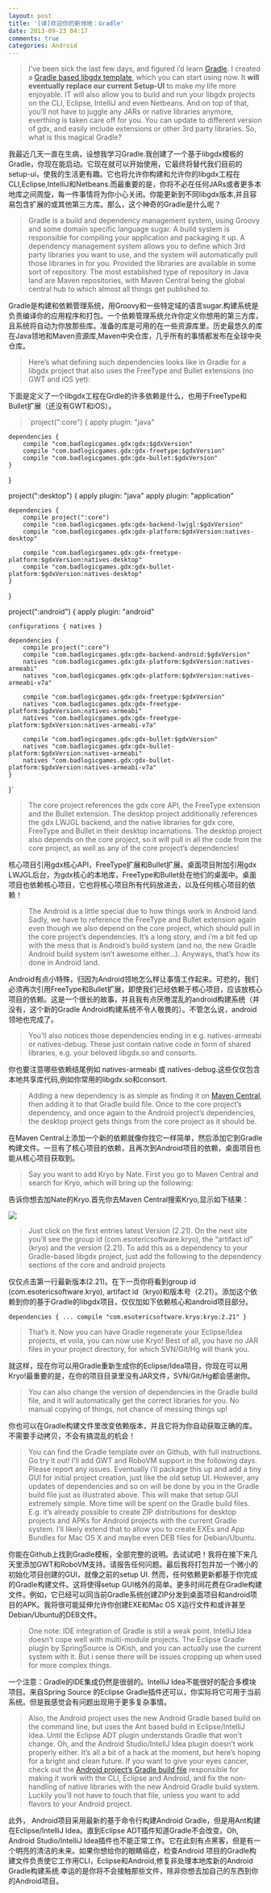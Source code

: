 ```yaml
---
layout: post
title: '[译]欢迎你的新领地：Gradle'
date: 2013-09-23 04:17
comments: true
categories: Android
---
```

> I’ve been sick the last few days, and figured i’d learn [Gradle](http://www.gradle.org/). I created a [Gradle based libgdx template](https://github.com/libgdx/libgdx-gradle-template), which you can start using now. It **will eventually replace our current Setup-UI** to make my life more enjoyable. IT will also allow you to build and run your libgdx projects on the CLI, Eclipse, IntelliJ and even Netbeans. And on top of that, you’ll not have to juggle any JARs or native libraries anymore, everthing is taken care off for you. You can update to different version of gdx, and easily include extensions or other 3rd party libraries. So, what is this magical Gradle?

我最近几天一直在生病，设想我学习Gradle.我创建了一个基于libgdx模板的Gradle，你现在能启动。它现在就可以开始使用，它最终将替代我们目前的setup-ui，使我的生活更有趣。它也将允许你构建和允许你的libgdx工程在CLI,Eclipse,IntelliJ和Netbeans.而最重要的是，你将不必在任何JARs或者更多本地库之间周旋，每一件事情将为你小心关闭。你能更新到不同libgdx版本,并且容易包含扩展的或其他第三方库。那么，这个神奇的Gradle是什么呢？

> Gradle is a build and dependency management system, using Groovy and some domain specific language sugar. A build system is responsible for compiling your application and packaging it up. A dependency management system allows you to define which 3rd party libraries you want to use, and the system will automatically pull those libraries in for you. Provided the libraries are available in some sort of repository. The most established type of repository in Java land are Maven repositories, with Maven Central being the global central hub to which almost all things get published to.

Gradle是构建和依赖管理系统，用Groovy和一些特定域的语言sugar.构建系统是负责编译你的应用程序和打包。一个依赖管理系统允许你定义你想用的第三方库，且系统将自动为你放那些库。准备的库是可用的在一些资源库里。历史最悠久的库在Java领地和Maven资源库,Maven中央仓库，几乎所有的事情都发布在全球中央仓库。

> Here’s what defining such dependencies looks like in Gradle for a libgdx project that also uses the FreeType and Bullet extensions (no GWT and iOS yet):

下面是定义了一个libgdx工程在Grdle的许多依赖是什么，也用于FreeType和Bullet扩展（还没有GWT和iOS）。

<!--more-->
> `project(":core") {
    apply plugin: "java"
 
    dependencies {
        compile "com.badlogicgames.gdx:gdx:$gdxVersion"
        compile "com.badlogicgames.gdx:gdx-freetype:$gdxVersion"
        compile "com.badlogicgames.gdx:gdx-bullet:$gdxVersion"
    }
}
 
project(":desktop") {
    apply plugin: "java"
    apply plugin: "application"
 
    dependencies {
        compile project(":core")
        compile "com.badlogicgames.gdx:gdx-backend-lwjgl:$gdxVersion"
        compile "com.badlogicgames.gdx:gdx-platform:$gdxVersion:natives-desktop"
 
        compile "com.badlogicgames.gdx:gdx-freetype-platform:$gdxVersion:natives-desktop"
        compile "com.badlogicgames.gdx:gdx-bullet-platform:$gdxVersion:natives-desktop"
    }
}
 
project(":android") {
    apply plugin: "android"
 
    configurations { natives }
 
    dependencies {
        compile project(":core")
        compile "com.badlogicgames.gdx:gdx-backend-android:$gdxVersion"        
        natives "com.badlogicgames.gdx:gdx-platform:$gdxVersion:natives-armeabi"
        natives "com.badlogicgames.gdx:gdx-platform:$gdxVersion:natives-armeabi-v7a"
 
        compile "com.badlogicgames.gdx:gdx-freetype:$gdxVersion"
        natives "com.badlogicgames.gdx:gdx-freetype-platform:$gdxVersion:natives-armeabi"
        natives "com.badlogicgames.gdx:gdx-freetype-platform:$gdxVersion:natives-armeabi-v7a"
 
        compile "com.badlogicgames.gdx:gdx-bullet:$gdxVersion"
        natives "com.badlogicgames.gdx:gdx-bullet-platform:$gdxVersion:natives-armeabi"
        natives "com.badlogicgames.gdx:gdx-bullet-platform:$gdxVersion:natives-armeabi-v7a"
    }
}`

> The core project references the gdx core API, the FreeType extension and the Bullet extension. The desktop project additionally references the gdx LWJGL backend, and the native libraries for gdx core, FreeType and Bullet in their desktop incarnations. The desktop project also depends on the core project, so it will pull in all the code from the core project, as well as any of the core project’s dependencies!

核心项目引用gdx核心API，FreeType扩展和Bullet扩展。桌面项目附加引用gdx LWJGL后台，为gdx核心的本地库，FreeType和Bullet处在他们的桌面中。桌面项目也依赖核心项目，它也将核心项目所有代码放进去，以及任何核心项目的依赖！

> The Android is a little special due to how things work in Android land. Sadly, we have to reference the FreeType and Bullet extension again even though we also depend on the core project, which should pull in the core project’s dependencies. It’s a long story, and i’m a bit fed up with the mess that is Android’s build system (and no, the new Gradle Android build system isn’t awesome either…). Anyways, that’s how its done in Android land.

Android有点小特殊，归因为Android领地怎么样让事情工作起来。可悲的，我们必须再次引用FreeType和Bullet扩展，即使我们已经依赖于核心项目，应该放核心项目的依赖。这是一个很长的故事，并且我有点厌倦混乱的android构建系统（并没有，这个新的Gradle Android构建系统不令人敬畏的）。不管怎么说，android领地也完成了。

> You’ll also notices those dependencies ending in e.g. natives-armeabi or natives-debug. These just contain native code in form of shared libraries, e.g. your beloved libgdx.so and consorts.

你也要注意哪些依赖结尾例如 natives-armeabi 或 natives-debug.这些仅仅包含本地共享库代码,例如你常用的libgdx.so和consort.

> Adding a new dependency is as simple as finding it on [Maven Central](http://search.maven.org/), then adding it to that Gradle build file. Once to the core project’s dependency, and once again to the Android project’s dependencies, the desktop project gets things from the core project as it should be.

在Maven Central上添加一个新的依赖就像你找它一样简单，然后添加它到Gradle构建文件。一旦有了核心项目的依赖，且再次到Android项目的依赖，桌面项目也能从核心项目获取到。

> Say you want to add Kryo by Nate. First you go to Maven Central and search for Kryo, which will bring up the following:

告诉你想去加Nate的Kryo.首先你去Maven Central搜索Kryo,显示如下结果：

![](http://libgdx.badlogicgames.com/uploads/Screen%20Shot%202013-09-23%20at%2000.12.52-kgbh6a3R0Y.png)

> Just click on the first entries latest Version (2.21). On the next site you’ll see the group id (com.esotericsoftware.kryo), the “artifact id” (kryo) and the version (2.21). To add this as a dependency to your Gradle-based libgdx project, just add the following to the dependency sections of the core and android projects

仅仅点击第一行最新版本(2.21)。在下一页你将看到group id (com.esotericsoftware.kryo), artifact id（kryo)和版本号（2.21）。添加这个依赖到你的基于Gradle的libgdx项目，仅仅加如下依赖核心和android项目部分。

`dependencies {
   ...
   compile "com.esotericsoftware.kryo:kryo:2.21"
}`

> That’s it. Now you can have Gradle regenerate your Eclipse/Idea projects, et voila, you can now use Kryo! Best of all, you have no JAR files in your project directory, for which SVN/Git/Hg will thank you.

就这样，现在你可以用Gradle重新生成你的Eclipse/Idea项目，你现在可以用Kryo!最重要的是，在你的项目目录里没有JAR文件，SVN/Git/Hg都会感谢你。

> You can also change the version of dependencies in the Gradle build file, and it will automatically get the correct libraries for you. No manual copying of things, not chance of messing things up!

你也可以在Gradle构建文件里改变依赖版本，并且它将为你自动获取正确的库。不需要手动拷贝，不会有搞混乱的机会！

> You can find the Gradle template over on Github, with full instructions. Go try it out! I’ll add GWT and RoboVM support in the following days. Please report any issues. Eventually i’ll package this up and add a tiny GUI for initial project creation, just like the old setup UI. However, any updates of dependencies and so on will be done by you in the Gradle build file just as illustrated above. This will make that setup GUI extremely simple. More time will be spent on the Gradle build files. E.g. it’s already possible to create ZIP distributions for desktop projects and APKs for Android projects with the current Gradle system. I’ll likely extend that to allow you to create EXEs and App Bundles for Mac OS X and maybe even DEB files for Debian/Ubuntu.

你能在Github上找到Gradle模板，全部完整的说明。去试试吧！我将在接下来几天里添加GWT和RoboVM支持。请报告任何问题。最后我将打包并加一个微小的初始化项目创建的GUI，就像之前的setup UI. 然而，任何依赖更新都基于你完成的Gradle构建文件。这将使得setup GUI格外的简单。更多时间花费在Gradle构建文件。例如，它已经可以同当前Gradle系统创建ZIP分发到桌面项目和android项目的APK。我将很可能延伸允许你创建EXE和Mac OS X运行文件和或许甚至Debian/Ubuntu的DEB文件。

> One note: IDE integration of Gradle is still a weak point. IntelliJ Idea doesn’t cope well with multi-module projects. The Eclipse Gradle plugin by SpringSource is OKish, and you can actually use the current system with it. But i sense there will be issues cropping up when used for more complex things.

一个注意：Gradle的IDE集成仍然是很弱的。IntelliJ Idea不能很好的配合多模块项目。来自Spring Source 的Eclipse Gradle插件还可以，你实际将它可用于当前系统。但是我感觉会有问题出现用于更多复杂事情。

> Also, the Android project uses the new Android Gradle based build on the command line, but uses the Ant based build in Eclipse/IntelliJ Idea. Until the Eclipse ADT plugin understands Gradle that won’t change. Oh, and the Android Studio/IntellJ Idea plugin doesn’t work properly either. It’s all a bit of a hack at the moment, but here’s hoping for a bright and clean future. If you want to give your eyes cancer, check out the [Android project’s Gradle build file](https://github.com/libgdx/libgdx-gradle-template/blob/master/android/build.gradle) responsible for making it work with the CLI, Eclipse and Android, and fix the non-handling of native libraries with the new Android Gradle build system. Luckily you’ll not have to touch that file, unless you want to add flavors to your Android project.

此外， Android项目采用最新的基于命令行构建Android Gradle，但是用Ant构建在Eclipse/IntelliJ Idea。直到Eclipse ADT插件知道Gradle不会改变。Oh, Android Studio/IntelliJ Idea插件也不能正常工作。它在此刻有点黑客，但是有一个明亮的清洁的未来。如果你想给你的眼睛癌症，检查Android 项目的Gradle构建文件负责使它工作用CLI，Eclipse和Android,修复非处理本地库新的Android Gradle构建系统.幸运的是你将不会接触那些文件，除非你想去加自己的东西到你的Android项目。

